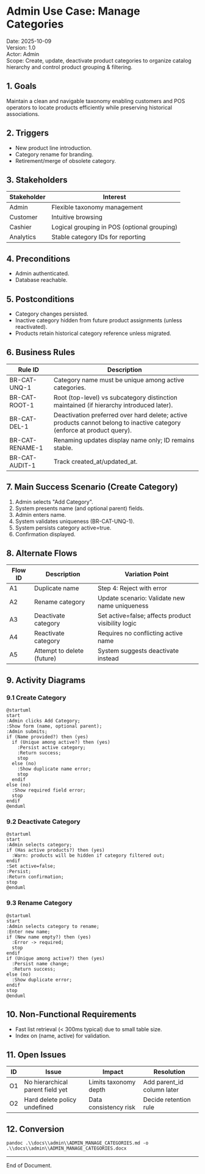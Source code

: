 # Admin Use Case: Manage Categories

Date: 2025-10-09  
Version: 1.0  
Actor: Admin  
Scope: Create, update, deactivate product categories to organize catalog hierarchy and control product grouping & filtering.

## 1. Goals
Maintain a clean and navigable taxonomy enabling customers and POS operators to locate products efficiently while preserving historical associations.

## 2. Triggers
- New product line introduction.
- Category rename for branding.
- Retirement/merge of obsolete category.

## 3. Stakeholders
| Stakeholder | Interest |
|-------------|----------|
| Admin | Flexible taxonomy management |
| Customer | Intuitive browsing |
| Cashier | Logical grouping in POS (optional grouping) |
| Analytics | Stable category IDs for reporting |

## 4. Preconditions
- Admin authenticated.
- Database reachable.

## 5. Postconditions
- Category changes persisted.
- Inactive category hidden from future product assignments (unless reactivated).
- Products retain historical category reference unless migrated.

## 6. Business Rules
| Rule ID | Description |
|---------|-------------|
| BR-CAT-UNQ-1 | Category name must be unique among active categories. |
| BR-CAT-ROOT-1 | Root (top-level) vs subcategory distinction maintained (if hierarchy introduced later). |
| BR-CAT-DEL-1 | Deactivation preferred over hard delete; active products cannot belong to inactive category (enforce at product query). |
| BR-CAT-RENAME-1 | Renaming updates display name only; ID remains stable. |
| BR-CAT-AUDIT-1 | Track created_at/updated_at. |

## 7. Main Success Scenario (Create Category)
1. Admin selects "Add Category".
2. System presents name (and optional parent) fields.
3. Admin enters name.
4. System validates uniqueness (BR-CAT-UNQ-1).
5. System persists category active=true.
6. Confirmation displayed.

## 8. Alternate Flows
| Flow ID | Description | Variation Point |
|---------|-------------|-----------------|
| A1 | Duplicate name | Step 4: Reject with error |
| A2 | Rename category | Update scenario: Validate new name uniqueness |
| A3 | Deactivate category | Set active=false; affects product visibility logic |
| A4 | Reactivate category | Requires no conflicting active name |
| A5 | Attempt to delete (future) | System suggests deactivate instead |

## 9. Activity Diagrams
### 9.1 Create Category
```plantuml
@startuml
start
:Admin clicks Add Category;
:Show form (name, optional parent);
:Admin submits;
if (Name provided?) then (yes)
  if (Unique among active?) then (yes)
    :Persist active category;
    :Return success;
    stop
  else (no)
    :Show duplicate name error;
    stop
  endif
else (no)
  :Show required field error;
  stop
endif
@enduml
```

### 9.2 Deactivate Category
```plantuml
@startuml
start
:Admin selects category;
if (Has active products?) then (yes)
  :Warn: products will be hidden if category filtered out;
endif
:Set active=false;
:Persist;
:Return confirmation;
stop
@enduml
```

### 9.3 Rename Category
```plantuml
@startuml
start
:Admin selects category to rename;
:Enter new name;
if (New name empty?) then (yes)
  :Error -> required;
  stop
endif
if (Unique among active?) then (yes)
  :Persist name change;
  :Return success;
else (no)
  :Show duplicate error;
endif
stop
@enduml
```

## 10. Non-Functional Requirements
- Fast list retrieval (< 300ms typical) due to small table size.
- Index on (name, active) for validation.

## 11. Open Issues
| ID | Issue | Impact | Resolution |
|----|-------|--------|-----------|
| O1 | No hierarchical parent field yet | Limits taxonomy depth | Add parent_id column later |
| O2 | Hard delete policy undefined | Data consistency risk | Decide retention rule |

## 12. Conversion
`pandoc .\\docs\\admin\\ADMIN_MANAGE_CATEGORIES.md -o .\\docs\\admin\\ADMIN_MANAGE_CATEGORIES.docx`

---
End of Document.
